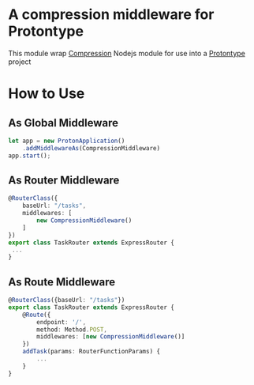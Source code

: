 # A compression middleware for Protontype

This module wrap [Compression](https://github.com/expressjs/compression) Nodejs module for use into a [Protontype](https://protontype.github.io/) project

# How to Use

## As Global Middleware

```typescript
let app = new ProtonApplication()
    .addMiddlewareAs(CompressionMiddleware)
app.start();
```

## As Router Middleware

```typescript
@RouterClass({
    baseUrl: "/tasks",
    middlewares: [
        new CompressionMiddleware()
    ]
})
export class TaskRouter extends ExpressRouter {
 ...
}

```
## As Route Middleware

```typescript
@RouterClass({baseUrl: "/tasks"})
export class TaskRouter extends ExpressRouter {
    @Route({
        endpoint: '/',
        method: Method.POST,
        middlewares: [new CompressionMiddleware()]
    })
    addTask(params: RouterFunctionParams) {
        ...
    }
}
```